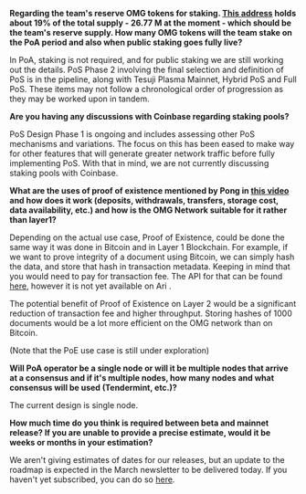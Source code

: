 **Regarding the team's reserve OMG tokens for staking. [This address](https://etherscan.io/address/0x2551d2357c8da54b7d330917e0e769d33f1f5b93) holds about 19% of the total supply - 26.77 M at the moment - which should be the team's reserve supply. How many OMG tokens will the team stake on the PoA period and also when public staking goes fully live?**

In PoA, staking is not required, and for public staking we are still working out the details. PoS Phase 2 involving the final selection and definition of PoS is in the pipeline, along with Tesuji Plasma Mainnet, Hybrid PoS and Full PoS. These items may not follow a chronological order of progression as they may be worked upon in tandem.

    
**Are you having any discussions with Coinbase regarding staking pools?**

PoS Design Phase 1 is ongoing and includes assessing other PoS mechanisms and variations. The focus on this has been eased to make way for other features that will generate greater network traffic before fully implementing PoS. With that in mind, we are not currently discussing staking pools with Coinbase.
    
**What are the uses of proof of existence mentioned by Pong in [this video](https://youtu.be/_AGCgLshXBQ) and how does it work (deposits, withdrawals, transfers, storage cost, data availability, etc.) and how is the OMG Network suitable for it rather than layer1?**

Depending on the actual use case, Proof of Existence, could be done the same way it was done in Bitcoin and in Layer 1 Blockchain. For example, if we want to prove integrity of a document using Bitcoin, we can simply hash the data, and store that hash in transaction metadata. Keeping in mind that you would need to pay for transaction fee. The API for that can be found [here](https://omisego.github.io/elixir-omg/docs-ui/?url=informational_api_swagger.json#/Transaction/createTransaction), however it is not yet available on Ari .

The potential benefit of Proof of Existence on Layer 2 would be a significant reduction of transaction fee and higher throughput. Storing hashes of 1000 documents would be a lot more efficient on the OMG network than on Bitcoin.

(Note that the PoE use case is still under exploration)

    
**Will PoA operator be a single node or will it be multiple nodes that arrive at a consensus and if it's multiple nodes, how many nodes and what consensus will be used (Tendermint, etc.)?**

The current design is single node.

    
**How much time do you think is required between beta and mainnet release? If you are unable to provide a precise estimate, would it be weeks or months in your estimation?**

We aren't giving estimates of dates for our releases, but an update to the roadmap is expected in the March newsletter to be delivered today. If you haven't yet subscribed, you can do so [here](https://omisego.network/).
